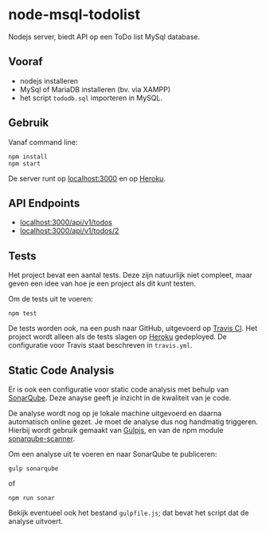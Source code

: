 # node-msql-todolist
Nodejs server, biedt API op een ToDo list MySql database.

## Vooraf
- nodejs installeren
- MySql of MariaDB installeren (bv. via XAMPP)
- het script `tododb.sql` importeren in MySQL. 

## Gebruik
Vanaf command line:
```
npm install
npm start
```
De server runt op [localhost:3000](http://localhost:3000) en op [Heroku](https://mynodetodolistserver.herokuapp.com/api/v1/todos).

## API Endpoints
- [localhost:3000/api/v1/todos](http://localhost:3000/api/v1/todos)
- [localhost:3000/api/v1/todos/2](http://localhost:3000/api/v1/todos/2)

## Tests
Het project bevat een aantal tests. Deze zijn natuurlijk niet compleet, maar geven een idee van hoe je een project als dit kunt testen.

Om de tests uit te voeren:
```
npm test
```
De tests worden ook, na een push naar GitHub, uitgevoerd op [Travis CI](https://travis-ci.org/avansinformatica). Het project wordt alleen als de tests slagen op [Heroku](https://mynodetodolistserver.herokuapp.com/api/v1/todos) gedeployed. De configuratie voor Travis staat beschreven in `travis.yml`.

## Static Code Analysis
Er is ook een configuratie voor static code analysis met behulp van [SonarQube](https://sonarqube.com/organizations/avansinformaticabreda/projects). Deze anayse geeft je inzicht in de kwaliteit van je code.

De analyse wordt nog op je lokale machine uitgevoerd en daarna automatisch online gezet. Je moet de analyse dus nog handmatig triggeren. Hierbij wordt gebruik gemaakt van [Gulpjs](http://gulpjs.com/), en van de npm module [sonarqube-scanner](https://www.npmjs.com/package/sonarqube-scanner).

Om een analyse uit te voeren en naar SonarQube te publiceren:

```
gulp sonarqube
```
of
```
npm run sonar
```
Bekijk eventueel ook het bestand `gulpfile.js`; dat bevat het script dat de analyse uitvoert.
